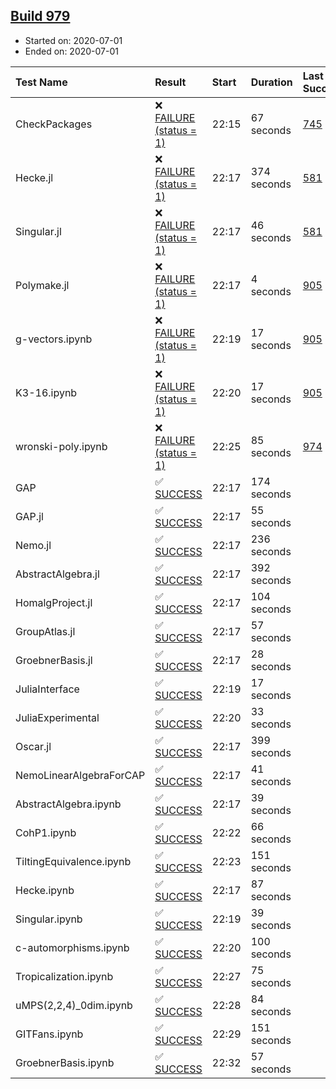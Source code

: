 ## [Build 979](https://oscarci.mathematik.uni-kl.de/job/oscar-julia-1.4/979/)

* Started on: 2020-07-01
* Ended on: 2020-07-01

| Test Name    | Result | Start | Duration | Last Success | First Failure |
|:-------------|:-------|:------|:---------|:-------------|:--------------|
| CheckPackages | ❌ [FAILURE (status = 1)](https://oscarci.mathematik.uni-kl.de/job/oscar-julia-1.4/979/artifact/logs/build-979/CheckPackages.log) | 22:15 | 67 seconds | [745](https://oscarci.mathematik.uni-kl.de/job/oscar-julia-1.4/745/) | [746](https://oscarci.mathematik.uni-kl.de/job/oscar-julia-1.4/746/) |
| Hecke.jl | ❌ [FAILURE (status = 1)](https://oscarci.mathematik.uni-kl.de/job/oscar-julia-1.4/979/artifact/logs/build-979/Hecke.jl.log) | 22:17 | 374 seconds | [581](https://oscarci.mathematik.uni-kl.de/job/oscar-julia-1.4/581/) | [582](https://oscarci.mathematik.uni-kl.de/job/oscar-julia-1.4/582/) |
| Singular.jl | ❌ [FAILURE (status = 1)](https://oscarci.mathematik.uni-kl.de/job/oscar-julia-1.4/979/artifact/logs/build-979/Singular.jl.log) | 22:17 | 46 seconds | [581](https://oscarci.mathematik.uni-kl.de/job/oscar-julia-1.4/581/) | [582](https://oscarci.mathematik.uni-kl.de/job/oscar-julia-1.4/582/) |
| Polymake.jl | ❌ [FAILURE (status = 1)](https://oscarci.mathematik.uni-kl.de/job/oscar-julia-1.4/979/artifact/logs/build-979/Polymake.jl.log) | 22:17 | 4 seconds | [905](https://oscarci.mathematik.uni-kl.de/job/oscar-julia-1.4/905/) | [907](https://oscarci.mathematik.uni-kl.de/job/oscar-julia-1.4/907/) |
| g-vectors.ipynb | ❌ [FAILURE (status = 1)](https://oscarci.mathematik.uni-kl.de/job/oscar-julia-1.4/979/artifact/logs/build-979/g-vectors.ipynb.log) | 22:19 | 17 seconds | [905](https://oscarci.mathematik.uni-kl.de/job/oscar-julia-1.4/905/) | [907](https://oscarci.mathematik.uni-kl.de/job/oscar-julia-1.4/907/) |
| K3-16.ipynb | ❌ [FAILURE (status = 1)](https://oscarci.mathematik.uni-kl.de/job/oscar-julia-1.4/979/artifact/logs/build-979/K3-16.ipynb.log) | 22:20 | 17 seconds | [905](https://oscarci.mathematik.uni-kl.de/job/oscar-julia-1.4/905/) | [907](https://oscarci.mathematik.uni-kl.de/job/oscar-julia-1.4/907/) |
| wronski-poly.ipynb | ❌ [FAILURE (status = 1)](https://oscarci.mathematik.uni-kl.de/job/oscar-julia-1.4/979/artifact/logs/build-979/wronski-poly.ipynb.log) | 22:25 | 85 seconds | [974](https://oscarci.mathematik.uni-kl.de/job/oscar-julia-1.4/974/) | [975](https://oscarci.mathematik.uni-kl.de/job/oscar-julia-1.4/975/) |
| GAP | ✅ [SUCCESS](https://oscarci.mathematik.uni-kl.de/job/oscar-julia-1.4/979/artifact/logs/build-979/GAP.log) | 22:17 | 174 seconds |  |  |
| GAP.jl | ✅ [SUCCESS](https://oscarci.mathematik.uni-kl.de/job/oscar-julia-1.4/979/artifact/logs/build-979/GAP.jl.log) | 22:17 | 55 seconds |  |  |
| Nemo.jl | ✅ [SUCCESS](https://oscarci.mathematik.uni-kl.de/job/oscar-julia-1.4/979/artifact/logs/build-979/Nemo.jl.log) | 22:17 | 236 seconds |  |  |
| AbstractAlgebra.jl | ✅ [SUCCESS](https://oscarci.mathematik.uni-kl.de/job/oscar-julia-1.4/979/artifact/logs/build-979/AbstractAlgebra.jl.log) | 22:17 | 392 seconds |  |  |
| HomalgProject.jl | ✅ [SUCCESS](https://oscarci.mathematik.uni-kl.de/job/oscar-julia-1.4/979/artifact/logs/build-979/HomalgProject.jl.log) | 22:17 | 104 seconds |  |  |
| GroupAtlas.jl | ✅ [SUCCESS](https://oscarci.mathematik.uni-kl.de/job/oscar-julia-1.4/979/artifact/logs/build-979/GroupAtlas.jl.log) | 22:17 | 57 seconds |  |  |
| GroebnerBasis.jl | ✅ [SUCCESS](https://oscarci.mathematik.uni-kl.de/job/oscar-julia-1.4/979/artifact/logs/build-979/GroebnerBasis.jl.log) | 22:17 | 28 seconds |  |  |
| JuliaInterface | ✅ [SUCCESS](https://oscarci.mathematik.uni-kl.de/job/oscar-julia-1.4/979/artifact/logs/build-979/JuliaInterface.log) | 22:19 | 17 seconds |  |  |
| JuliaExperimental | ✅ [SUCCESS](https://oscarci.mathematik.uni-kl.de/job/oscar-julia-1.4/979/artifact/logs/build-979/JuliaExperimental.log) | 22:20 | 33 seconds |  |  |
| Oscar.jl | ✅ [SUCCESS](https://oscarci.mathematik.uni-kl.de/job/oscar-julia-1.4/979/artifact/logs/build-979/Oscar.jl.log) | 22:17 | 399 seconds |  |  |
| NemoLinearAlgebraForCAP | ✅ [SUCCESS](https://oscarci.mathematik.uni-kl.de/job/oscar-julia-1.4/979/artifact/logs/build-979/NemoLinearAlgebraForCAP.log) | 22:17 | 41 seconds |  |  |
| AbstractAlgebra.ipynb | ✅ [SUCCESS](https://oscarci.mathematik.uni-kl.de/job/oscar-julia-1.4/979/artifact/logs/build-979/AbstractAlgebra.ipynb.log) | 22:17 | 39 seconds |  |  |
| CohP1.ipynb | ✅ [SUCCESS](https://oscarci.mathematik.uni-kl.de/job/oscar-julia-1.4/979/artifact/logs/build-979/CohP1.ipynb.log) | 22:22 | 66 seconds |  |  |
| TiltingEquivalence.ipynb | ✅ [SUCCESS](https://oscarci.mathematik.uni-kl.de/job/oscar-julia-1.4/979/artifact/logs/build-979/TiltingEquivalence.ipynb.log) | 22:23 | 151 seconds |  |  |
| Hecke.ipynb | ✅ [SUCCESS](https://oscarci.mathematik.uni-kl.de/job/oscar-julia-1.4/979/artifact/logs/build-979/Hecke.ipynb.log) | 22:17 | 87 seconds |  |  |
| Singular.ipynb | ✅ [SUCCESS](https://oscarci.mathematik.uni-kl.de/job/oscar-julia-1.4/979/artifact/logs/build-979/Singular.ipynb.log) | 22:19 | 39 seconds |  |  |
| c-automorphisms.ipynb | ✅ [SUCCESS](https://oscarci.mathematik.uni-kl.de/job/oscar-julia-1.4/979/artifact/logs/build-979/c-automorphisms.ipynb.log) | 22:20 | 100 seconds |  |  |
| Tropicalization.ipynb | ✅ [SUCCESS](https://oscarci.mathematik.uni-kl.de/job/oscar-julia-1.4/979/artifact/logs/build-979/Tropicalization.ipynb.log) | 22:27 | 75 seconds |  |  |
| uMPS(2,2,4)_0dim.ipynb | ✅ [SUCCESS](https://oscarci.mathematik.uni-kl.de/job/oscar-julia-1.4/979/artifact/logs/build-979/uMPS-2-2-4-_0dim.ipynb.log) | 22:28 | 84 seconds |  |  |
| GITFans.ipynb | ✅ [SUCCESS](https://oscarci.mathematik.uni-kl.de/job/oscar-julia-1.4/979/artifact/logs/build-979/GITFans.ipynb.log) | 22:29 | 151 seconds |  |  |
| GroebnerBasis.ipynb | ✅ [SUCCESS](https://oscarci.mathematik.uni-kl.de/job/oscar-julia-1.4/979/artifact/logs/build-979/GroebnerBasis.ipynb.log) | 22:32 | 57 seconds |  |  |
